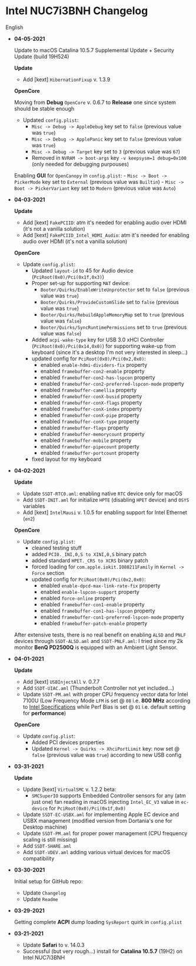 # Intel NUC7i3BNH Changelog

English
- **04-05-2021**

	Update to macOS Catalina 10.5.7 Supplemental Update + Security Update (build 19H524)
	
	**Update**
	- Add [kext] `HibernationFixup` v. 1.3.9
	
	**OpenCore**
	
	Moving from **Debug** `OpenCore` v. 0.6.7 to **Release** one since system should be stable enough
	- Updated `config.plist`:
		- `Misc -> Debug -> AppleDebug` key set to `false` (previous value was `true`)
		- `Misc -> Debug -> ApplePanic` key set to `false` (previous value was `true`)
		- `Misc -> Debug -> Target` key set to `3` (previous value was `67`)
		- Removed in `NVRAM -> boot-args` key `-v keepsysm=1 debug=0x100` (only needed for debugging purpouses)
	
	Enabling **GUI** for `OpenCanopy` in `config.plist`:
		- `Misc -> Boot -> PickerMode` key set to `External` (previous value was `Builtin`)
		- `Misc -> Boot -> PickerVariant` key set to `Modern` (previous value was `Auto`)
		
- **04-03-2021**

	**Update**
	- Add [kext] `FakePCIID`: atm it's needed for enabling audio over HDMI (it's not a vanilla solution)
	- Add [kext] `FakePCIID_Intel_HDMI_Audio`: atm it's needed for enabling audio over HDMI (it's not a vanilla solution)
	
	**OpenCore**
	- Update `config.plist`:
		- Updated `layout-id` to 45 for Audio device (`PciRoot(0x0)/Pci(0x1f,0x3)`)
		- Proper set-up for supporting `MAT` device:
			- `Booter/Quirks/EnableWriteUnprotector` set to `false` (previous value was `true`)
			- `Booter/Quirks/ProvideCustomSlide` set to `false` (previous value was `true`)
			- `Booter/Quirks/RebuildAppleMemoryMap` set to `true` (previous value was `false`)
			- `Booter/Quirks/SyncRuntimePermissions` set to `true` (previous value was `false`)
		- Added `acpi-wake-type` key for USB 3.0 xHCI Controller (`PciRoot(0x0)/Pci(0x14,0x0)`) for supporting wake-up from keyboard (since it's a desktop I'm not very interested in sleep...)
		- updated config for `PciRoot(0x0)/Pci(0x2,0x0)`:
			- enabled `enable-hdmi-dividers-fix` property
			- enabled `framebuffer-con2-enable` property
			- enabled `framebuffer-con2-has-lspcon` property
			- enabled `framebuffer-con2-preferred-lspcon-mode` property
			- enabled `framebuffer-camellia` property
			- enabled `framebuffer-conX-busid` property
			- enabled `framebuffer-conX-flags` property
			- enabled `framebuffer-conX-index` property
			- enabled `framebuffer-conX-pipe` property
			- enabled `framebuffer-conX-type` property
			- enabled `framebuffer-flags` property
			- enabled `framebuffer-memorycount` property
			- enabled `framebuffer-mobile` property
			- enabled `framebuffer-pipecount` property
			- enabled `framebuffer-portcount` property
		- fixed layout for my keyboard

- **04-02-2021**

	**Update**
	- Update `SSDT-RTC0.aml`: enabling native `RTC` device only for macOS
	- Add `SSDT-INIT.aml` for initialize `HPTE` (disabling `HPET` device) and `OSYS` variables
	- Add [kext] `IntelMausi` v. 1.0.5 for enabling support for Intel Ethernet (`en2`)
	
	**OpenCore**
	- Update `config.plist`:
		- cleaned testing stuff
		- added `PCI0._INI,0,S to XINI,0,S` binary patch
		- added standard `HPET._CRS to XCRS` binary patch
		- forced loading for `com.apple.iokit.IO80211Family` in `Kernel -> Force` section
		- updated config for `PciRoot(0x0)/Pci(0x2,0x0)`:
			- enabled `enable-dpcd-max-link-rate-fix` property
			- enabled `enable-lspcon-support` property
			- enabled `force-online` property
			- enabled `framebuffer-con1-enable` property
			- enabled `framebuffer-con1-has-lspcon` property
			- enabled `framebuffer-con1-preferred-lspcon-mode` property
			- enabled `framebuffer-patch-enable` property
	
	After extensive tests, there is no real benefit on enabling `ALSD`  and `PNLF` devices through `SSDT-ALSD.aml` and `SSDT-PNLF.aml`: I tried since my 2k monitor **BenQ PD2500Q** is equipped with an Ambient Light Sensor.
	
- **04-01-2021**

	**Update**
	- Add [kext] `USBInjectAll` v. 0.7.7
	- Add `SSDT-UIAC.aml` (Thunderbolt Controller not yet included...)
	- Update `SSDT-PM.aml` with proper CPU frequency vector data for Intel 7100U (Low Frequency Mode `LFM` is set @ `08` i.e. **800 MHz** according to [Intel Specifications](https://ark.intel.com/content/www/it/it/ark/products/95442/intel-core-i3-7100u-processor-3m-cache-2-40-ghz.html) while Perf Bias is set @ `01` i.e. default setting for **performance**)
	
	**OpenCore**
	- Update `config.plist`:
		- Added PCI devices properties 
		- Updated `Kernel -> Quirks -> XhciPortLimit` key: now set @ `false` (previous value was `true`) according to new USB config 
	
- **03-31-2021**

	**Update**
	- Update [kext] `VirtualSMC` v. 1.2.2 beta:
		- `SMCSuperIO` supports Embedded Controller sensors for any (atm just one) fan reading in macOS injecting `Intel_EC_V3` value in `ec-device` for `PciRoot(0x0)/Pci(0x1f,0x0)`
	- Update `SSDT-EC-USBX.aml` for implementing Apple EC device and USBX management (modified version from Dortania's one for Desktop machine)
	- Update `SSDT-PM.aml` for proper power management (CPU frequency scaling is still missing)
	- Add `SSDT-SHARE.aml`
	- Add `SSDT-VDEV.aml` adding various virtual devices for macOS compatibility

- **03-30-2021**

	Initial setup for GitHub repo:
	- Update `Changelog`
	- Update `Readme`
		
- **03-29-2021**

	Getting complete **ACPI** dump loading `SysReport` quirk in `config.plist`
	
- **03-21-2021**

	- Update **Safari** to v. 14.0.3
	- Successful (but very rough...) install for **Catalina 10.5.7** (19H2) on Intel NUC7i3BNH